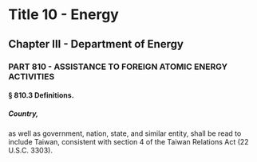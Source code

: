 
# Title 10 - Energy
## Chapter III - Department of Energy
### PART 810 - ASSISTANCE TO FOREIGN ATOMIC ENERGY ACTIVITIES
#### § 810.3 Definitions.
##### Country,

as well as government, nation, state, and similar entity, shall be read to include Taiwan, consistent with section 4 of the Taiwan Relations Act (22 U.S.C. 3303).
